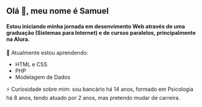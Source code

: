 

## Olá 👋, meu nome é Samuel
#### Estou iniciando minha jornada em desenvimento Web através de uma graduação (Sistemas para Internet) e de cursos paralelos, principalmente na Alura.



🌱 Atualmente estou aprendendo:
- HTML e CSS
- PHP
- Modelagem de Dados

⚡ Curiosidade sobre mim: sou bancário há 14 anos, formado em Psicologia há 8 anos, tendo atuado por 2 anos, mas pretendo mudar de carreira.

